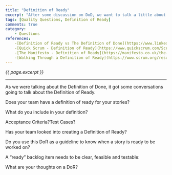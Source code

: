 ```yaml
---
title: "Definition of Ready"
excerpt: "After some discussion on DoD, we want to talk a little about what it means for a story to be Ready"
tags: [Quality Questions, Definition of Ready]
comments: true
category:
    - Questions
references:
    -[Definition of Ready vs The Definition of Done](https://www.linkedin.com/pulse/definition-ready-dor-vs-done-dod-brian-will)
    -[Quick Scrum - Definition of Ready](https://www.quickscrum.com/ScrumGuide/169/sg-Definition-Of-Ready)
    -[The Manifesto - Definition of Ready](https://manifesto.co.uk/the-definition-of-ready/)
    -[Walking Through a Definition of Ready](https://www.scrum.org/resources/blog/walking-through-definition-ready)
---
```

<i>{{ page.excerpt }}</i>
<hr />

As we were talking about the Definition of Done, it got some conversations going to talk about the Definition of Ready.

Does your team have a definition of ready for your stories?

What do you include in your definition?

Acceptance Criteria?Test Cases?

Has your team looked into creating a Definition of Ready?

Do you use this DoR as a guideline to know when a story is ready to be worked on?

A “ready” backlog item needs to be clear, feasible and testable:

What are your thoughts on a DoR?

